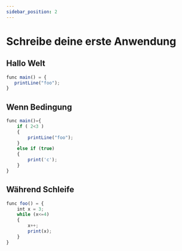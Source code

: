 ```yaml
---
sidebar_position: 2
---
```


# Schreibe deine erste Anwendung

## Hallo Welt
```jsx
func main() = {
   printLine("foo");
}
```

## Wenn Bedingung
```jsx
func main()={
    if ( 2<3 ) 
    {
        printLine("foo");
    }
    else if (true)
    {
        print('c');
    }
}
```

## Während Schleife
```jsx
func foo() = {
    int x = 3;
    while (x<=4)
    {
        x++;
        print(x);
    }
}
```